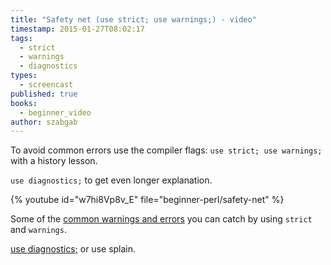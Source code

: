 ```yaml
---
title: "Safety net (use strict; use warnings;) - video"
timestamp: 2015-01-27T08:02:17
tags:
  - strict
  - warnings
  - diagnostics
types:
  - screencast
published: true
books:
  - beginner_video
author: szabgab
---
```



To avoid common errors use the compiler flags: `use strict; use warnings;` with a history lesson.

`use diagnostics;` to get even longer explanation.


{% youtube id="w7hi8Vp8v_E" file="beginner-perl/safety-net" %}

Some of the [common warnings and errors](/common-warnings-and-error-messages) you can
catch by using `strict` and `warnings`.

[use diagnostics;](/use-diagnostics-or-splain) or use splain.

